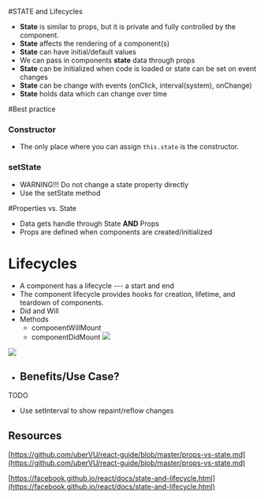#STATE and Lifecycles

- **State** is similar to props, but it is private and fully controlled by the component.
- **State** affects the rendering of a component(s)
- **State** can have initial/default values
- We can pass in components **state** data through props
- **State** can be initialized when code is loaded or state can be set on event changes
- **State** can be change with events (onClick, interval(system), onChange)
- **State** holds data which can change over time

#Best practice
### Constructor
- The only place where you can assign `this.state` is the constructor.

### setState
- WARNING!!! Do not change a state property directly
- Use the setState method

#Properties vs. State
- Data gets handle through State **AND** Props
- Props are defined when components are created/initialized 

# Lifecycles
- A component has a lifecycle --- a start and end
- The component lifecycle provides hooks for creation, lifetime, and teardown of components.
- Did and Will
-  Methods
	- componentWillMount
	-  componentDidMount
![](http://www.codevoila.com/uploads/images/201607/reactjs_component_lifecycle_functions.png) 

![](http://www.pdkpavan.com/tutorials/wp-content/uploads/2016/05/Screen-Shot-2016-05-10-at-12.58.01-AM.png)	
- Benefits/Use Case?
	- 	

TODO
- Use setInterval to show repaint/reflow changes

## Resources
[https://github.com/uberVU/react-guide/blob/master/props-vs-state.md](https://github.com/uberVU/react-guide/blob/master/props-vs-state.md)

[https://facebook.github.io/react/docs/state-and-lifecycle.html](https://facebook.github.io/react/docs/state-and-lifecycle.html)
